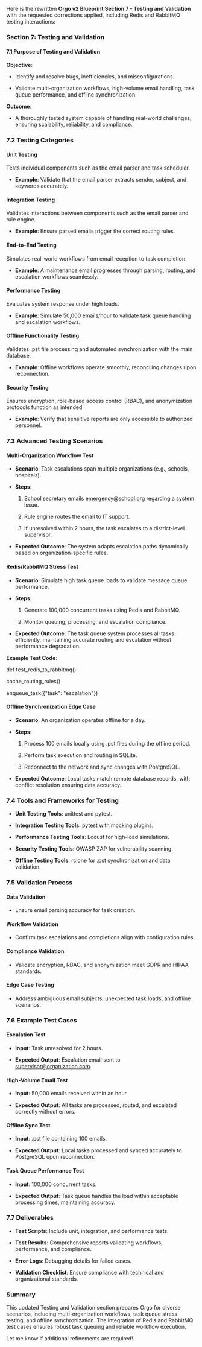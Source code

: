 Here is the rewritten **Orgo v2 Blueprint Section 7 - Testing and
Validation** with the requested corrections applied, including Redis and
RabbitMQ testing interactions:

### Section 7: Testing and Validation

#### 7.1 Purpose of Testing and Validation

**Objective**:

-   Identify and resolve bugs, inefficiencies, and misconfigurations.

-   Validate multi-organization workflows, high-volume email handling,
    task queue performance, and offline synchronization.

**Outcome**:

-   A thoroughly tested system capable of handling real-world
    challenges, ensuring scalability, reliability, and compliance.

### 7.2 Testing Categories

#### Unit Testing

Tests individual components such as the email parser and task scheduler.

-   **Example**: Validate that the email parser extracts sender,
    subject, and keywords accurately.

#### Integration Testing

Validates interactions between components such as the email parser and
rule engine.

-   **Example**: Ensure parsed emails trigger the correct routing rules.

#### End-to-End Testing

Simulates real-world workflows from email reception to task completion.

-   **Example**: A maintenance email progresses through parsing,
    routing, and escalation workflows seamlessly.

#### Performance Testing

Evaluates system response under high loads.

-   **Example**: Simulate 50,000 emails/hour to validate task queue
    handling and escalation workflows.

#### Offline Functionality Testing

Validates .pst file processing and automated synchronization with the
main database.

-   **Example**: Offline workflows operate smoothly, reconciling changes
    upon reconnection.

#### Security Testing

Ensures encryption, role-based access control (RBAC), and anonymization
protocols function as intended.

-   **Example**: Verify that sensitive reports are only accessible to
    authorized personnel.

### 7.3 Advanced Testing Scenarios

#### Multi-Organization Workflow Test

-   **Scenario**: Task escalations span multiple organizations (e.g.,
    schools, hospitals).

-   **Steps**:

    1.  School secretary emails emergency@school.org regarding a system
        issue.

    2.  Rule engine routes the email to IT support.

    3.  If unresolved within 2 hours, the task escalates to a
        district-level supervisor.

-   **Expected Outcome**: The system adapts escalation paths dynamically
    based on organization-specific rules.

#### Redis/RabbitMQ Stress Test

-   **Scenario**: Simulate high task queue loads to validate message
    queue performance.

-   **Steps**:

    1.  Generate 100,000 concurrent tasks using Redis and RabbitMQ.

    2.  Monitor queuing, processing, and escalation compliance.

<!-- -->

-   **Expected Outcome**: The task queue system processes all tasks
    efficiently, maintaining accurate routing and escalation without
    performance degradation.

**Example Test Code**:

def test_redis_to_rabbitmq():

cache_routing_rules()

enqueue_task({\"task\": \"escalation\"})

#### Offline Synchronization Edge Case

-   **Scenario**: An organization operates offline for a day.

-   **Steps**:

    1.  Process 100 emails locally using .pst files during the offline
        period.

    2.  Perform task execution and routing in SQLite.

    3.  Reconnect to the network and sync changes with PostgreSQL.

<!-- -->

-   **Expected Outcome**: Local tasks match remote database records,
    with conflict resolution ensuring data accuracy.

### 7.4 Tools and Frameworks for Testing

-   **Unit Testing Tools**: unittest and pytest.

-   **Integration Testing Tools**: pytest with mocking plugins.

-   **Performance Testing Tools**: Locust for high-load simulations.

-   **Security Testing Tools**: OWASP ZAP for vulnerability scanning.

-   **Offline Testing Tools**: rclone for .pst synchronization and data
    validation.

### 7.5 Validation Process

#### Data Validation

-   Ensure email parsing accuracy for task creation.

#### Workflow Validation

-   Confirm task escalations and completions align with configuration
    rules.

#### Compliance Validation

-   Validate encryption, RBAC, and anonymization meet GDPR and HIPAA
    standards.

#### Edge Case Testing

-   Address ambiguous email subjects, unexpected task loads, and offline
    scenarios.

### 7.6 Example Test Cases

#### Escalation Test

-   **Input**: Task unresolved for 2 hours.

-   **Expected Output**: Escalation email sent to
    supervisor@organization.com.

#### High-Volume Email Test

-   **Input**: 50,000 emails received within an hour.

-   **Expected Output**: All tasks are processed, routed, and escalated
    correctly without errors.

#### Offline Sync Test

-   **Input**: .pst file containing 100 emails.

-   **Expected Output**: Local tasks processed and synced accurately to
    PostgreSQL upon reconnection.

#### Task Queue Performance Test

-   **Input**: 100,000 concurrent tasks.

-   **Expected Output**: Task queue handles the load within acceptable
    processing times, maintaining accuracy.

### 7.7 Deliverables

-   **Test Scripts**: Include unit, integration, and performance tests.

-   **Test Results**: Comprehensive reports validating workflows,
    performance, and compliance.

-   **Error Logs**: Debugging details for failed cases.

-   **Validation Checklist**: Ensure compliance with technical and
    organizational standards.

### Summary

This updated Testing and Validation section prepares Orgo for diverse
scenarios, including multi-organization workflows, task queue stress
testing, and offline synchronization. The integration of Redis and
RabbitMQ test cases ensures robust task queuing and reliable workflow
execution.

Let me know if additional refinements are required!
